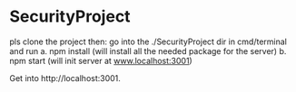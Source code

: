 # SecurityProject

pls clone the project then:
  go into the ./SecurityProject dir in cmd/terminal and run
    a. npm install (will install all the needed package for the server)
    b. npm start   (will init server at www.localhost:3001)
    
Get into http://localhost:3001.
